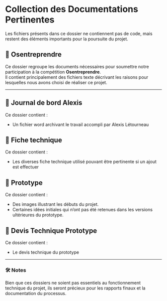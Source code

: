 # Collection des Documentations Pertinentes  

Les fichiers présents dans ce dossier ne contiennent pas de code, mais restent des éléments importants pour la poursuite du projet.  

## 📂 Osentreprendre  
Ce dossier regroupe les documents nécessaires pour soumettre notre participation à la compétition **Osentreprendre**.  
Il contient principalement des fichiers texte décrivant les raisons pour lesquelles nous avons choisi de réaliser ce projet.  

---
## 📂 Journal de bord Alexis  
Ce dossier contient :  
- Un fichier word archivant le travail accompli par Alexis Létourneau

## 📂 Fiche technique 
Ce dossier contient :  
- Les diverses fiche technique utilisé pouvant être pertinente si un ajout est effectuer

## 📂 Prototype  
Ce dossier contient :  
- Des images illustrant les débuts du projet.  
- Certaines idées initiales qui n’ont pas été retenues dans les versions ultérieures du prototype.  

## 📂 Devis Technique Prototype 
Ce dossier contient :  
- Le devis technique du prototype

---

### 🛠️ Notes  
Bien que ces dossiers ne soient pas essentiels au fonctionnement technique du projet, ils seront précieux pour les rapports finaux et la documentation du processus.
